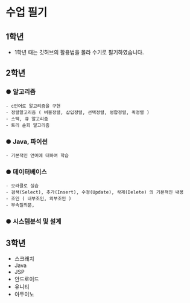 # 수업 필기

## 1학년
  - 1학년 때는 깃허브의 활용법을 몰라 수기로 필기하였습니다.

## 2학년
  ### ● 알고리즘 
    - c언어로 알고리즘을 구현 
    - 정렬알고리즘 ( 버블정렬, 삽입정렬, 선택정렬, 병합정렬, 퀵정렬 )
    - 스택, 큐 알고리즘 
    - 트리 순회 알고리즘 
  ### ● Java, 파이썬
    - 기본적인 언어에 대하여 학습 
  ### ● 데이터베이스
    - 오라클로 실습 
    - 검색(Select), 추가(Insert), 수정(Update), 삭제(Delete) 의 기본적인 내용 
    - 조인 ( 내부조인, 외부조인 )
    - 부속질의문, 
  ### ● 시스템분석 및 설계
    
## 3학년
  - 스크래치
  - Java
  - JSP
  - 안드로이드
  - 유니티
  - 아두이노

